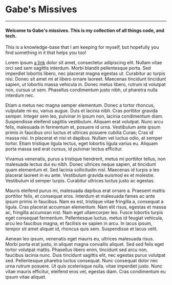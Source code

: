 # Gabe's Missives
---

#### Welcome to Gabe's missives. This is my collection of all things code, and tech.

This is a knowledge-base that I am keeping for myself, but hopefully you find something in it that helps you too!

Lorem ipsum [a link](/) dolor sit amet, consectetur adipiscing elit. Nullam vitae orci sed sem sagittis interdum. Morbi blandit pellentesque porta. Sed imperdiet lobortis libero, nec placerat magna egestas ut. Curabitur ac turpis nisi. Donec sit amet mi at libero ornare laoreet. Maecenas tincidunt tincidunt sapien, ut lobortis massa vehicula in. Donec metus libero, rutrum id volutpat non, cursus ut sem. Phasellus condimentum justo nibh, ut pharetra nulla interdum nec.

Etiam a metus nec magna semper elementum. Donec a tortor rhoncus, vulputate mi eu, varius augue. Duis et lacinia nibh. Cras porttitor gravida semper. Integer sem leo, pulvinar in ipsum non, lacinia condimentum diam. Suspendisse eleifend sagittis vestibulum. Aliquam erat volutpat. Nunc arcu felis, malesuada in fermentum et, posuere id urna. Vestibulum ante ipsum primis in faucibus orci luctus et ultrices posuere cubilia Curae; Cras id massa nisi. In placerat et nisi et dapibus. Nullam vel luctus odio, at semper tortor. Etiam tristique ligula lectus, eget lobortis ligula varius eu. Aliquam porta massa sed erat cursus, id pulvinar lectus efficitur.

Vivamus venenatis, purus a tristique hendrerit, metus mi porttitor tellus, non malesuada lectus dui eu nibh. Donec ultrices neque sapien, at tincidunt quam elementum et. Sed lacinia sollicitudin nisl. Maecenas id turpis a leo placerat laoreet in eu ante. Vestibulum gravida euismod ex et molestie. Vestibulum id semper turpis. Curabitur ultrices luctus justo ac egestas.

Mauris eleifend purus mi, malesuada dapibus erat ornare a. Praesent mattis porttitor felis, et consequat eros. Interdum et malesuada fames ac ante ipsum primis in faucibus. Nam ex est, tristique vitae fringilla a, consequat a ligula. Cras placerat accumsan elementum. Nam elit risus, egestas et massa ac, fringilla accumsan nisl. Nam eget ullamcorper leo. Fusce lobortis turpis eget consequat fermentum. Pellentesque luctus, metus id feugiat vehicula, arcu leo faucibus magna, et facilisis ex sapien in arcu. In lacus ipsum, tempor sit amet aliquet id, rhoncus quis sem. Suspendisse et lacus velit.

Aenean leo ipsum, venenatis eget mauris eu, ultrices malesuada risus. Morbi porta erat justo, in aliquet magna convallis aliquet. Sed sed felis eget tortor volutpat mattis. Phasellus libero enim, tincidunt sed arcu non, faucibus lacinia nunc. Duis tincidunt sagittis elit, nec egestas purus volutpat sed. Pellentesque pharetra luctus consequat. Nunc consequat dolor nec urna rutrum posuere. Ut quis scelerisque nulla, vitae imperdiet justo. Nunc vitae mauris efficitur, eleifend eros vel, egestas diam. Cras condimentum eu ipsum vitae aliquet.
